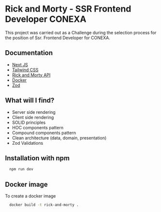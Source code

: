 # Rick and Morty - SSR Frontend Developer CONEXA
This project was carried out as a Challenge during the selection process for the position of Ssr. Frontend Developer for CONEXA.

## Documentation

 - [Next JS](https://nextjs.org/)
 - [Tailwind CSS](https://tailwindcss.com/)
 - [Rick and Morty API](https://rickandmortyapi.com/)
 - [Docker](https://www.docker.com/)
 - [Zod](https://zod.dev/)

## What will I find?
- Server side rendering
- Client side rendering
- SOLID principles
- HOC components pattern
- Compound components pattern
- Clean architecture (data, domain, presentation)
- Zod Validations

## Installation with npm

```bash
  npm run dev
```

## Docker image

To create a docker image  
```bash
  docker build -t rick-and-morty .
```
    
